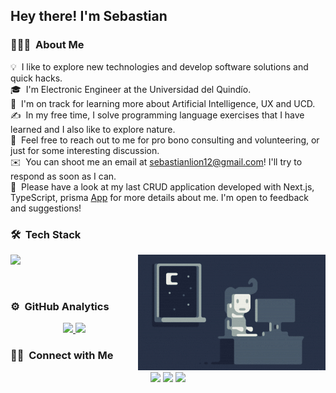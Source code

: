 <h2>Hey there! I'm Sebastian</h2>

<!-- ## 👋 &nbsp;Hey there! I'm Sebastian -->

### 👨🏻‍💻 &nbsp;About Me

💡 &nbsp;I like to explore new technologies and develop software solutions and quick hacks.\
🎓 &nbsp;I'm Electronic Engineer at the Universidad del Quindío.\
🌱 &nbsp;I'm on track for learning more about Artificial Intelligence, UX and UCD.\
✍️ &nbsp;In my free time, I solve programming language exercises that I have learned and I also like to explore nature.\
💬 &nbsp;Feel free to reach out to me for pro bono consulting and volunteering, or just for some interesting discussion.\
✉️ &nbsp;You can shoot me an email at sebastianlion12@gmail.com! I'll try to respond as soon as I can.\
📄 &nbsp;Please have a look at my last CRUD application developed with Next.js, TypeScript, prisma [App](https://vercel.com/sebastians-projects-aeba268c/nextjs-prisma-crud/PHT1mREmwhx4arVa4WAtjT2go2Pd) 
for more details about me. I'm open to feedback and suggestions!

### 🛠 &nbsp;Tech Stack
<img alt="Night Coding" src="https://raw.githubusercontent.com/AVS1508/AVS1508/master/assets/Night-Coding.gif" align="right"/>
<!--tech stack icons-->
<!--tech stack icons-->
<p align="left">
  <a href="https://skillicons.dev">
    <img src="https://skillicons.dev/icons?i=css,sass,html,js,jquery,react,nextjs,typescript,ts,nodejs,express,vercel,bootstrap,mysql,firebase,figma,git,github,postman,vscode,c,cpp,eclipse,java,py,php,matlab,linux&perline=7" />
  </a>
</p>
<br>
<!-------------------------->

### ⚙️ &nbsp;GitHub Analytics

<p align="center">
  <a href="https://github.com/sebastianlion">
    <img height="160em" src="https://github-readme-stats-eight-theta.vercel.app/api?username=sebastianlion&show_icons=true&theme=algolia&include_all_commits=true&count_private=true"/>
    <img height="160em" src="https://github-readme-stats-eight-theta.vercel.app/api/top-langs/?username=sebastianlion&layout=compact&langs_count=8&theme=algolia"/>
  </a>
</p>

### 🤝🏻 &nbsp;Connect with Me

<p align="center">
  <a href="https://www.linkedin.com/in/sebastian-ceballos-benavidez"><img src="https://img.shields.io/badge/-Sebastian%20Ceballos%20B-0077B5?style=flat&logo=Linkedin&logoColor=white"/></a>
  <a href="mailto:sebastianlion12@gmail.com"><img src="https://img.shields.io/badge/-sebastianlion12@gmail.com-D14836?style=flat&logo=Gmail&logoColor=white"/></a>
  <a href="https://wa.me/573218322098"><img src="https://img.shields.io/badge/-@Sebastian C-25D366?style=flat&logo=WhatsApp&logoColor=white"/></a>
</p>
